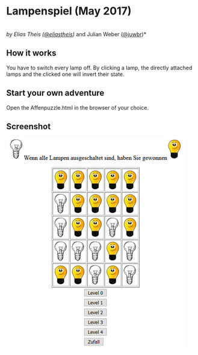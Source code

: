 # Lampenspiel (May 2017)
<br>*by Elias Theis ([@eliastheis](https://github.com/eliastheis))* and Julian Weber ([@juwbr](https://github.com/juwbr))* 

## How it works
You have to switch every lamp off. By clicking a lamp, the directly attached lamps and the clicked one will invert their state.

## Start your own adventure
Open the Affenpuzzle.html in the browser of your choice.

## Screenshot
![Screenshot](screenshot.png)
